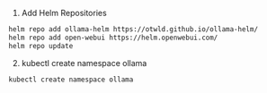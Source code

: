 1. Add Helm Repositories

```sh
helm repo add ollama-helm https://otwld.github.io/ollama-helm/
helm repo add open-webui https://helm.openwebui.com/
helm repo update

```

2. kubectl create namespace ollama

```sh
kubectl create namespace ollama
```
